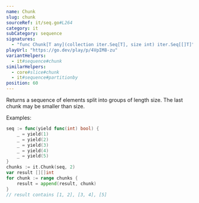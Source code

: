 ```yaml
---
name: Chunk
slug: chunk
sourceRef: it/seq.go#L264
category: it
subCategory: sequence
signatures:
  - "func Chunk[T any](collection iter.Seq[T], size int) iter.Seq[[]T]"
playUrl: "https://go.dev/play/p/4VpIM8-zu"
variantHelpers:
  - it#sequence#chunk
similarHelpers:
  - core#slice#chunk
  - it#sequence#partitionby
position: 60
---
```


Returns a sequence of elements split into groups of length size. The last chunk may be smaller than size.

Examples:

```go
seq := func(yield func(int) bool) {
    _ = yield(1)
    _ = yield(2)
    _ = yield(3)
    _ = yield(4)
    _ = yield(5)
}
chunks := it.Chunk(seq, 2)
var result [][]int
for chunk := range chunks {
    result = append(result, chunk)
}
// result contains [1, 2], [3, 4], [5]
```